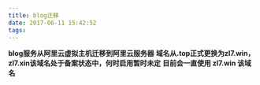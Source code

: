 ```yaml
---
title: blog迁移
date: 2017-06-11 15:42:52
tags:
---
```

**blog服务从阿里云虚拟主机迁移到阿里云服务器**
**域名从.top正式更换为zl7.win，zl7.xin该域名处于备案状态中，何时启用暂时未定**
**目前会一直使用 zl7.win 该域名**